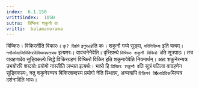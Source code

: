 ```yaml
---
index:  6.1.150
vrittiindex:  1050
sutra:  विष्किरः शकुनौ वा
vritti:  balamanorama 
---
```


विष्किरः। विकिरतीति विकारः। `कृ? विक्षेपे` `इगुपधज्ञे`ति कः। शकुनौ गम्ये सुड्वा, `परिनिविभ्यः` इति षत्वम्। `नगौकोवाजिविकिरविविष्करपतत्रयः` इत्यमरः। वावचनेनैवेति। वृत्तिग्रन्थे `विष्किरः शकुनौ विकिरो वे`ति सूत्रपाठः। तत्र वाग्रहणादेव सुड्विकल्पे सिद्धे विकिरग्रहणं विष्किरो विकिर इति शकुनावेवेति नियमार्थम्। अतः शकुनेरन्यत्र उभयोरपि शब्दयोः प्रयोगो नास्तीति लभ्यत इत्यर्थः। भाष्ये हि `विष्किरः शकुनौ वे`ति सूत्रं पठित्वा वाग्रहणेन सुड्विकल्पः, नतु शकुनेरन्यत्र विकिरशब्दस्य प्रयोगो नेति स्थितम्, अन्यत्रापि `विकिपरं वै�आदेविक`मित्यत्र दर्शनादिति भावः। 

